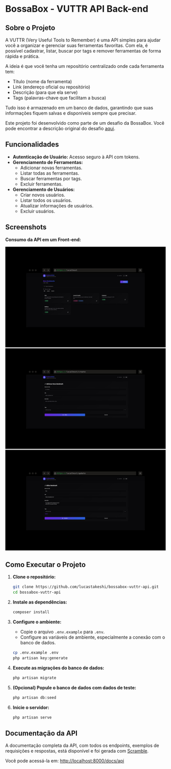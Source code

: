 # BossaBox - VUTTR API Back-end

## Sobre o Projeto

A VUTTR (Very Useful Tools to Remember) é uma API simples para ajudar você a organizar e gerenciar suas ferramentas favoritas. Com ela, é possível cadastrar, listar, buscar por tags e remover ferramentas de forma rápida e prática.

A ideia é que você tenha um repositório centralizado onde cada ferramenta tem:

-   Título (nome da ferramenta)
-   Link (endereço oficial ou repositório)
-   Descrição (para que ela serve)
-   Tags (palavras-chave que facilitam a busca)

Tudo isso é armazenado em um banco de dados, garantindo que suas informações fiquem salvas e disponíveis sempre que precisar.

Este projeto foi desenvolvido como parte de um desafio da BossaBox. Você pode encontrar a descrição original do desafio [aqui](https://bossabox.notion.site/Back-end-0b2c45f1a00e4a849eefe3b1d57f23c6).

## Funcionalidades

-   **Autenticação de Usuário:** Acesso seguro à API com tokens.
-   **Gerenciamento de Ferramentas:**
    -   Adicionar novas ferramentas.
    -   Listar todas as ferramentas.
    -   Buscar ferramentas por tags.
    -   Excluir ferramentas.
-   **Gerenciamento de Usuários:**
    -   Criar novos usuários.
    -   Listar todos os usuários.
    -   Atualizar informações de usuários.
    -   Excluir usuários.

## Screenshots

**Consumo da API em um Front-end:**

![Screenshot 1](./docs/screenshots/main.jpeg)
![Screenshot 2](./docs/screenshots/create.jpeg)
![Screenshot 3](./docs/screenshots/update.jpeg)

## Como Executar o Projeto

1. **Clone o repositório:**

    ```bash
    git clone https://github.com/lucastakeshi/bossabox-vuttr-api.git
    cd bossabox-vuttr-api
    ```

2. **Instale as dependências:**

    ```bash
    composer install
    ```

3. **Configure o ambiente:**

    - Copie o arquivo `.env.example` para `.env`.
    - Configure as variáveis de ambiente, especialmente a conexão com o banco de dados.

    ```bash
    cp .env.example .env
    php artisan key:generate
    ```

4. **Execute as migrações do banco de dados:**

    ```bash
    php artisan migrate
    ```

5. **(Opcional) Popule o banco de dados com dados de teste:**

    ```bash
    php artisan db:seed
    ```

6. **Inicie o servidor:**
    ```bash
    php artisan serve
    ```

## Documentação da API

A documentação completa da API, com todos os endpoints, exemplos de requisições e respostas, está disponível e foi gerada com [Scramble](https://scramble.dedoc.co/).

Você pode acessá-la em: [http://localhost:8000/docs/api](http://localhost:8000/docs/api)
